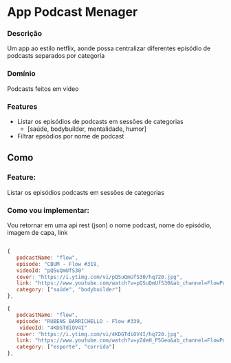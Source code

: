 # App Podcast Menager

### Descrição
Um app ao estilo netflix, aonde possa centralizar diferentes episódio de podcasts separados por categoria

### Domínio 
Podcasts feitos em vídeo

### Features
- Listar os episódios de podcasts em sessões de categorias
    - [saúde, bodybuilder, mentalidade, humor]
- Filtrar epsódios por nome de podcast

## Como

### Feature:
Listar os episódios podcasts em sessões de categorias

### Como  vou implementar:
Vou retornar em uma api rest (json) o nome podcast, nome do episódio, imagem de capa, link

 ```js

{
    podcastName: "flow",
    episode: "CBUM - Flow #319,
    videoId: "pQSuQmUfS30"
    cover: "https://i.ytimg.com/vi/pQSuQmUfS30/hq720.jpg",
    link: "https://www.youtube.com/watch?v=pQSuQmUfS30&ab_channel=FlowPodcast"
    category: ["saúde", "bodybuilder"]
},

{
    podcastName: "flow",
    episode: "RUBENS BARRICHELLO - Flow #339,
     videoId: "4KDGTdiOV4I"
    cover: "https://i.ytimg.com/vi/4KDGTdiOV4I/hq720.jpg",
    link: "https://www.youtube.com/watch?v=yZdeH_P5Geo&ab_channel=FlowPodcast"
    category: ["esporte", "corrida"]
},

 ```